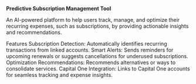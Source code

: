 **Predictive Subscription Management Tool**

An AI-powered platform to help users track, manage, and optimize their recurring expenses, such as subscriptions, by providing actionable insights and recommendations.

Features
Subscription Detection: Automatically identifies recurring transactions from linked accounts.
Smart Alerts: Sends reminders for upcoming renewals or suggests cancellations for underused subscriptions.
Optimization Recommendations: Recommends alternatives or ways to consolidate services.
Capital One Integration: Links to Capital One accounts for seamless tracking and expense insights.
